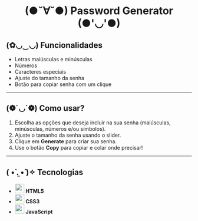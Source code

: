 <h1 align="center">(●ˇ∀ˇ●) Password Generator (●'◡'●)</h1>

## (✿◡‿◡) Funcionalidades

- Letras maiúsculas e minúsculas  
- Números  
- Caracteres especiais  
- Ajuste do tamanho da senha  
- Botão para copiar senha com um clique  

---

## (❁´◡`❁) Como usar?

1. Escolha as opções que deseja incluir na sua senha (maiúsculas, minúsculas, números e/ou símbolos).  
2. Ajuste o tamanho da senha usando o slider.  
3. Clique em **Generate** para criar sua senha.  
4. Use o botão **Copy** para copiar e colar onde precisar!  

---

## ( •̀ .̫ •́ )✧ Tecnologias

- <img src="https://cdn.jsdelivr.net/gh/devicons/devicon/icons/html5/html5-plain.svg" width="25"/> **HTML5**  
- <img src="https://cdn.jsdelivr.net/gh/devicons/devicon/icons/css3/css3-plain.svg" width="25"/> **CSS3**  
- <img src="https://cdn.jsdelivr.net/gh/devicons/devicon/icons/javascript/javascript-plain.svg" width="25"/> **JavaScript**  

